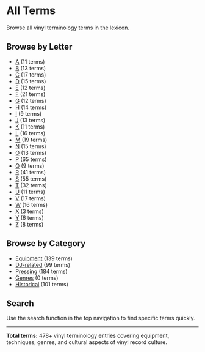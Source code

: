 # All Terms

Browse all vinyl terminology terms in the lexicon.

## Browse by Letter

- [A](letters/a.md) (11 terms)
- [B](letters/b.md) (13 terms)
- [C](letters/c.md) (17 terms)
- [D](letters/d.md) (15 terms)
- [E](letters/e.md) (12 terms)
- [F](letters/f.md) (21 terms)
- [G](letters/g.md) (12 terms)
- [H](letters/h.md) (14 terms)
- [I](letters/i.md) (9 terms)
- [J](letters/j.md) (13 terms)
- [K](letters/k.md) (11 terms)
- [L](letters/l.md) (16 terms)
- [M](letters/m.md) (19 terms)
- [N](letters/n.md) (15 terms)
- [O](letters/o.md) (13 terms)
- [P](letters/p.md) (65 terms)
- [Q](letters/q.md) (9 terms)
- [R](letters/r.md) (41 terms)
- [S](letters/s.md) (55 terms)
- [T](letters/t.md) (32 terms)
- [U](letters/u.md) (11 terms)
- [V](letters/v.md) (17 terms)
- [W](letters/w.md) (16 terms)
- [X](letters/x.md) (3 terms)
- [Y](letters/y.md) (6 terms)
- [Z](letters/z.md) (8 terms)

## Browse by Category

- [Equipment](tags/equipment.md) (139 terms)
- [DJ-related](tags/dj-related.md) (99 terms)
- [Pressing](tags/pressing.md) (184 terms)
- [Genres](tags/genres.md) (0 terms)
- [Historical](tags/historical.md) (101 terms)

## Search

Use the search function in the top navigation to find specific terms quickly.

---

**Total terms:** 478+ vinyl terminology entries covering equipment, techniques, genres, and cultural aspects of vinyl record culture.
